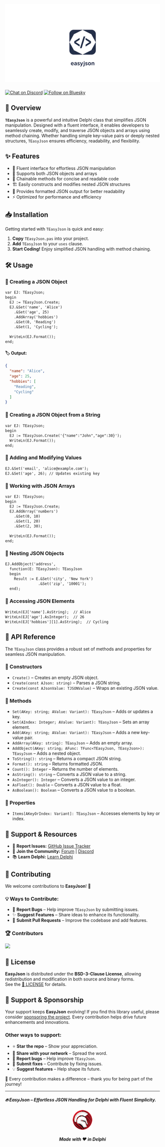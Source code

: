 # ![EasyJson](media/easyjson.png)  
[![Chat on Discord](https://img.shields.io/discord/754884471324672040?style=for-the-badge)](https://discord.gg/tPWjMwK) [![Follow on Bluesky](https://img.shields.io/badge/Bluesky-tinyBigGAMES-blue?style=for-the-badge&logo=bluesky)](https://bsky.app/profile/tinybiggames.com)  

## 🚀 Overview

**`TEasyJson`** is a powerful and intuitive Delphi class that simplifies JSON manipulation. Designed with a fluent interface, it enables developers to seamlessly create, modify, and traverse JSON objects and arrays using method chaining. Whether handling simple key-value pairs or deeply nested structures, `TEasyJson` ensures efficiency, readability, and flexibility.

## ✨ Features

- 🚀 Fluent interface for effortless JSON manipulation  
- 📂 Supports both JSON objects and arrays  
- 🔗 Chainable methods for concise and readable code  
- 🏗️ Easily constructs and modifies nested JSON structures  
- 🎨 Provides formatted JSON output for better readability  
- ⚡ Optimized for performance and efficiency  

## 📥 Installation

Getting started with `TEasyJson` is quick and easy:

1. **Copy** `TEasyJson.pas` into your project.  
2. **Add** `TEasyJson` to your `uses` clause.  
3. **Start Coding!** Enjoy simplified JSON handling with method chaining.  

## 🛠️ Usage

### 🔹 Creating a JSON Object

```delphi
var EJ: TEasyJson;
begin
  EJ := TEasyJson.Create;
  EJ.&Set('name', 'Alice')
    .&Set('age', 25)
    .AddArray('hobbies')
    .&Set(0, 'Reading')
    .&Set(1, 'Cycling');

  WriteLn(EJ.Format());
end;
```

#### 🏷️ Output:
```json
{
  "name": "Alice",
  "age": 25,
  "hobbies": [
    "Reading",
    "Cycling"
  ]
}
```

### 🔹 Creating a JSON Object from a String
```delphi
var EJ: TEasyJson;
begin
  EJ := TEasyJson.Create('{"name":"John","age":30}');
  WriteLn(EJ.Format());
end;
```

### 🔹 Adding and Modifying Values
```delphi
EJ.&Set('email', 'alice@example.com');
EJ.&Set('age', 26); // Updates existing key
```

### 🔹 Working with JSON Arrays
```delphi
var EJ: TEasyJson;
begin
  EJ := TEasyJson.Create;
  EJ.AddArray('numbers')
    .&Set(0, 10)
    .&Set(1, 20)
    .&Set(2, 30);

  WriteLn(EJ.Format());
end;
```

### 🔹 Nesting JSON Objects
```delphi
EJ.AddObject('address',
  function(E: TEasyJson): TEasyJson
  begin
    Result := E.&Set('city', 'New York')
               .&Set('zip', '10001');
  end);
```

### 🔹 Accessing JSON Elements
```delphi
WriteLn(EJ['name'].AsString);  // Alice
WriteLn(EJ['age'].AsInteger);  // 26
WriteLn(EJ['hobbies'][1].AsString);  // Cycling
```

## 📖 API Reference

The `TEasyJson` class provides a robust set of methods and properties for seamless JSON manipulation.

### 🔹 Constructors
- `Create()` – Creates an empty JSON object.  
- `Create(const AJson: string)` – Parses a JSON string.  
- `Create(const AJsonValue: TJSONValue)` – Wraps an existing JSON value.  

### 🔹 Methods
- `Set(AKey: string; AValue: Variant): TEasyJson` – Adds or updates a key.  
- `Set(AIndex: Integer; AValue: Variant): TEasyJson` – Sets an array element.  
- `Add(AKey: string; AValue: Variant): TEasyJson` – Adds a new key-value pair.  
- `AddArray(AKey: string): TEasyJson` – Adds an empty array.  
- `AddObject(AKey: string; AFunc: TFunc<TEasyJson, TEasyJson>): TEasyJson` – Adds a nested object.  
- `ToString(): string` – Returns a compact JSON string.  
- `Format(): string` – Returns formatted JSON.  
- `Count(): Integer` – Returns the number of elements.  
- `AsString(): string` – Converts a JSON value to a string.  
- `AsInteger(): Integer` – Converts a JSON value to an integer.  
- `AsFloat(): Double` – Converts a JSON value to a float.  
- `AsBoolean(): Boolean` – Converts a JSON value to a boolean.  

### 🔹 Properties
- `Items[AKeyOrIndex: Variant]: TEasyJson` – Accesses elements by key or index.  

## 💬 Support & Resources

- 🐞 **Report Issues:** [GitHub Issue Tracker](https://github.com/tinyBigGAMES/EasyJson/issues)  
- 💬 **Join the Community:** [Forum](https://github.com/tinyBigGAMES/EasyJson/discussions) | [Discord](https://discord.gg/tPWjMwK)  
- 📚 **Learn Delphi:** [Learn Delphi](https://learndelphi.org)  

## 🤝 Contributing

We welcome contributions to **EasyJson**! 🚀  

### 💡 Ways to Contribute:
- 🐛 **Report Bugs** – Help improve `TEasyJson` by submitting issues.  
- ✨ **Suggest Features** – Share ideas to enhance its functionality.  
- 🔧 **Submit Pull Requests** – Improve the codebase and add features.  

### 🏆 Contributors

<a href="https://github.com/tinyBigGAMES/EasyJson/graphs/contributors">
  <img src="https://contrib.rocks/image?repo=tinyBigGAMES/EasyJson&max=250&columns=10&anon=1" />
</a>

## 📜 License

**EasyJson** is distributed under the **BSD-3-Clause License**, allowing redistribution and modification in both source and binary forms.  
See the [📜 LICENSE](https://github.com/tinyBigGAMES/EasyJson?tab=BSD-3-Clause-1-ov-file#BSD-3-Clause-1-ov-file) for details.

## 💖 Support & Sponsorship

Your support keeps **EasyJson** evolving! If you find this library useful, please consider [sponsoring the project](https://github.com/sponsors/tinyBigGAMES). Every contribution helps drive future enhancements and innovations.

### Other ways to support:
- ⭐ **Star the repo** – Show your appreciation.  
- 📢 **Share with your network** – Spread the word.  
- 🐛 **Report bugs** – Help improve `TEasyJson`.  
- 🔧 **Submit fixes** – Contribute by fixing issues.  
- 💡 **Suggest features** – Help shape its future.  

🚀 Every contribution makes a difference – thank you for being part of the journey!  
  
---

##### 🔥 EasyJson – Effortless JSON Handling for Delphi with Fluent Simplicity.

<p align="center">
  <img src="media/delphi.png" alt="Delphi">
</p>
<h5 align="center">Made with ❤️ in Delphi</h5>

